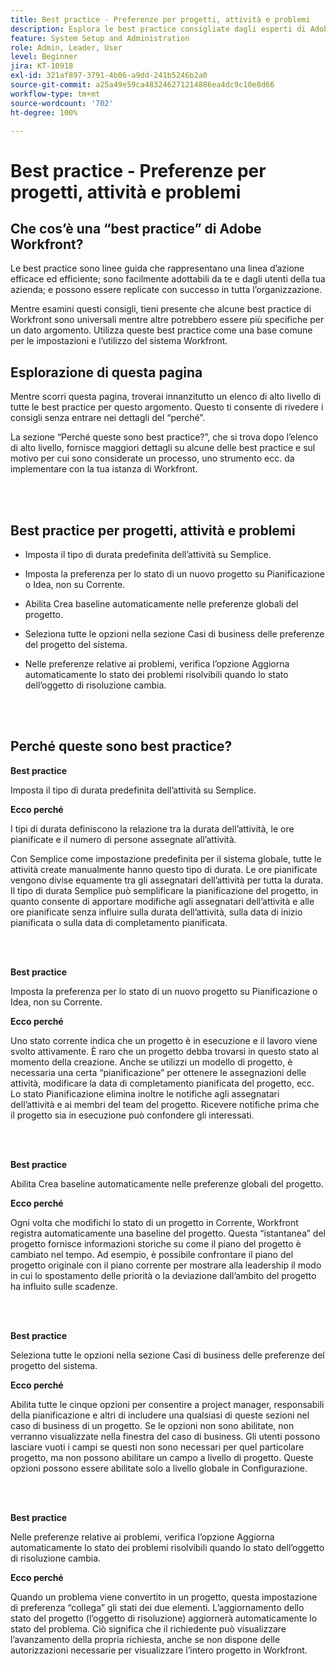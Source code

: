 ```yaml
---
title: Best practice - Preferenze per progetti, attività e problemi
description: Esplora le best practice consigliate dagli esperti di Adobe Workfront in merito all’impostazione, alla gestione e all’utilizzo delle preferenze per progetti, attività e problemi di Workfront.
feature: System Setup and Administration
role: Admin, Leader, User
level: Beginner
jira: KT-10918
exl-id: 321af897-3791-4b06-a9dd-241b5246b2a0
source-git-commit: a25a49e59ca483246271214886ea4dc9c10e8d66
workflow-type: tm+mt
source-wordcount: '702'
ht-degree: 100%

---
```


# Best practice - Preferenze per progetti, attività e problemi

## Che cos’è una “best practice” di Adobe Workfront?

Le best practice sono linee guida che rappresentano una linea d’azione efficace ed efficiente; sono facilmente adottabili da te e dagli utenti della tua azienda; e possono essere replicate con successo in tutta l’organizzazione.

Mentre esamini questi consigli, tieni presente che alcune best practice di Workfront sono universali mentre altre potrebbero essere più specifiche per un dato argomento. Utilizza queste best practice come una base comune per le impostazioni e l’utilizzo del sistema Workfront.

## Esplorazione di questa pagina

Mentre scorri questa pagina, troverai innanzitutto un elenco di alto livello di tutte le best practice per questo argomento. Questo ti consente di rivedere i consigli senza entrare nei dettagli del “perché”.

La sezione “Perché queste sono best practice?”, che si trova dopo l’elenco di alto livello, fornisce maggiori dettagli su alcune delle best practice e sul motivo per cui sono considerate un processo, uno strumento ecc. da implementare con la tua istanza di Workfront.

</br>
</br>

## Best practice per progetti, attività e problemi

* Imposta il tipo di durata predefinita dell’attività su Semplice.

* Imposta la preferenza per lo stato di un nuovo progetto su Pianificazione o Idea, non su Corrente.

* Abilita Crea baseline automaticamente nelle preferenze globali del progetto.

* Seleziona tutte le opzioni nella sezione Casi di business delle preferenze del progetto del sistema.

* Nelle preferenze relative ai problemi, verifica l’opzione Aggiorna automaticamente lo stato dei problemi risolvibili quando lo stato dell’oggetto di risoluzione cambia.

</br>
</br>


## Perché queste sono best practice?

**Best practice**

Imposta il tipo di durata predefinita dell’attività su Semplice.

**Ecco perché**

I tipi di durata definiscono la relazione tra la durata dell’attività, le ore pianificate e il numero di persone assegnate all’attività.

Con Semplice come impostazione predefinita per il sistema globale, tutte le attività create manualmente hanno questo tipo di durata. Le ore pianificate vengono divise equamente tra gli assegnatari dell’attività per tutta la durata. Il tipo di durata Semplice può semplificare la pianificazione del progetto, in quanto consente di apportare modifiche agli assegnatari dell’attività e alle ore pianificate senza influire sulla durata dell’attività, sulla data di inizio pianificata o sulla data di completamento pianificata.

</br>
</br>

**Best practice**

Imposta la preferenza per lo stato di un nuovo progetto su Pianificazione o Idea, non su Corrente.

**Ecco perché**

Uno stato corrente indica che un progetto è in esecuzione e il lavoro viene svolto attivamente. È raro che un progetto debba trovarsi in questo stato al momento della creazione. Anche se utilizzi un modello di progetto, è necessaria una certa “pianificazione” per ottenere le assegnazioni delle attività, modificare la data di completamento pianificata del progetto, ecc. Lo stato Pianificazione elimina inoltre le notifiche agli assegnatari dell’attività e ai membri del team del progetto. Ricevere notifiche prima che il progetto sia in esecuzione può confondere gli interessati.

</br>
</br>

**Best practice**

Abilita Crea baseline automaticamente nelle preferenze globali del progetto.

**Ecco perché**

Ogni volta che modifichi lo stato di un progetto in Corrente, Workfront registra automaticamente una baseline del progetto. Questa “istantanea” del progetto fornisce informazioni storiche su come il piano del progetto è cambiato nel tempo. Ad esempio, è possibile confrontare il piano del progetto originale con il piano corrente per mostrare alla leadership il modo in cui lo spostamento delle priorità o la deviazione dall’ambito del progetto ha influito sulle scadenze.

</br>
</br>

**Best practice**

Seleziona tutte le opzioni nella sezione Casi di business delle preferenze del progetto del sistema.

**Ecco perché**

Abilita tutte le cinque opzioni per consentire a project manager, responsabili della pianificazione e altri di includere una qualsiasi di queste sezioni nel caso di business di un progetto. Se le opzioni non sono abilitate, non verranno visualizzate nella finestra del caso di business. Gli utenti possono lasciare vuoti i campi se questi non sono necessari per quel particolare progetto, ma non possono abilitare un campo a livello di progetto. Queste opzioni possono essere abilitate solo a livello globale in Configurazione.

</br>
</br>

**Best practice**

Nelle preferenze relative ai problemi, verifica l’opzione Aggiorna automaticamente lo stato dei problemi risolvibili quando lo stato dell’oggetto di risoluzione cambia.

**Ecco perché**

Quando un problema viene convertito in un progetto, questa impostazione di preferenza “collega” gli stati dei due elementi. L’aggiornamento dello stato del progetto (l’oggetto di risoluzione) aggiornerà automaticamente lo stato del problema. Ciò significa che il richiedente può visualizzare l’avanzamento della propria richiesta, anche se non dispone delle autorizzazioni necessarie per visualizzare l’intero progetto in Workfront.
